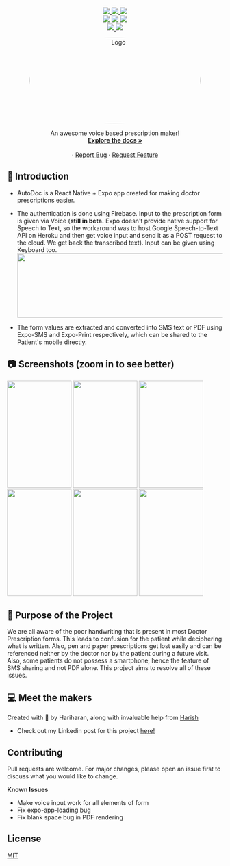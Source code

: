 
<p align="center">
<br>
    <a href="" alt="License">
        <img src="https://img.shields.io/github/license/HariAcidReign/AutoDoc"/>
    </a>
    <a href="" alt="Maintained">
        <img src="https://img.shields.io/maintenance/yes/2021"/>
    </a>
    <a href="" alt="Code Size">
        <img src="https://img.shields.io/github/languages/code-size/HariAcidReign/AutoDoc"/>
    </a>
<br>
    <a href="https://github.com/HariAcidReign/AutoDoc/network/members" alt="Forks">
    <a href="https://github.com/SamDev98/password-manager-py/stargazers" alt="Stars">
        <img src="https://img.shields.io/github/stars/HariAcidReign/AutoDoc.svg"/>
    </a>
    <a href="" alt="Contributors">
        <img src="https://img.shields.io/github/contributors/HariAcidReign/AutoDoc.svg"/>
    </a>
    <a href="https://github.com/SamDev98/password-manager-py/labels/good%20first%20issue" alt="Good First Issues">
        <img src="https://img.shields.io/github/issues-raw/SamDev98/password-manager-py/good%20first%20issue"/>
    </a>
<br>
    <a href="https://www.linkedin.com/in/hariharan-balasubramanian-2a7607187/" alt="Linkedin">
        <img src="https://img.shields.io/badge/-Hariharan B-black.svg?style=for-the-badge&logo=linkedin&colorB=555"/>
    </a>
      <a href="https://www.linkedin.com/in/harish-s-g-31ba96171/" alt="Linkedin">
        <img src="https://img.shields.io/badge/-Harish -black.svg?style=for-the-badge&logo=linkedin&colorB=555"/>
    </a>
</p>
<p align="center">
    <a href="https://github.com/HariAcidReign/AutoDoc/">
        <img style="border-radius:50%" src="https://user-images.githubusercontent.com/58134096/103359731-6bfefc00-4ade-11eb-918f-6fe8896f9f54.png" alt="Logo" width="400" height="200">
    </a>
    <p align="center">
    An awesome voice based prescription maker!
    <br>
    <a href="https://github.com/HariAcidReign/AutoDoc/"><strong>Explore the docs »</strong></a>
    <br>
    <br>
    ·
    <a href="https://github.com/HariAcidReign/AutoDoc/issues/new/choose">Report Bug</a>
    ·
    <a href="https://github.com/HariAcidReign/AutoDoc/discussions/new">Request Feature</a>
  </p>
</p>
 
## 📌 Introduction 

- AutoDoc is a React Native + Expo app created for making doctor prescriptions easier.  
- The authentication is done using Firebase. Input to the prescription form is given via Voice (**still in beta.** Expo doesn't provide native support for Speech to Text, so the workaround was to host Google Speech-to-Text API on Heroku and then get voice input and send it as a POST request to the cloud. We get back the transcribed text). Input can be given using Keyboard too. 
   <img src="https://user-images.githubusercontent.com/58134096/103369129-580fc600-4aef-11eb-9e1e-4a8679bf5719.png" width="1000" height="150" />

- The form values are extracted and converted into SMS text or PDF using Expo-SMS and Expo-Print respectively, which can be shared to the Patient's mobile directly.

## 📷 Screenshots (zoom in to see better) 

<p float="left">
  <img src="https://user-images.githubusercontent.com/58134096/103357459-41f70b00-4ad9-11eb-9cc3-e5aa75703731.png" width="150" height="250" />
  <img src="https://user-images.githubusercontent.com/58134096/103359259-9d2afc80-4add-11eb-8181-6176fdd6c265.png" width="150" height="250" />
  <img src="https://user-images.githubusercontent.com/58134096/103359329-b764da80-4add-11eb-873b-f00a800212c3.png" width="150" height="250" />
   <img src="https://user-images.githubusercontent.com/58134096/103359359-c8155080-4add-11eb-8597-16e687a9a9bc.png" width="150" height="250" />
  <img src="https://user-images.githubusercontent.com/58134096/103359389-d82d3000-4add-11eb-86ea-4b657ab1e485.png" width="150" height="250" />
  <img src="https://user-images.githubusercontent.com/58134096/103359421-e8dda600-4add-11eb-8495-4c990fb616e0.png" width="150" height="250" />

</p> 

## 🎯 Purpose of the Project

We are all aware of the poor handwriting that is present in most Doctor Prescription forms. This leads to confusion for the patient while deciphering what is written. Also, pen and paper prescriptions get lost easily and can be referenced neither by the doctor nor by the patient during a future visit. Also, some patients do not possess a smartphone, hence the feature of SMS sharing and not PDF alone. This project aims to resolve all of these issues. 

## 💻 Meet the makers

Created with 💖 by Hariharan, along with invaluable help from <a href="https://github.com/harishsg99">Harish</a>

- Check out my Linkedin post for this project <a href="https://www.linkedin.com/posts/hariharan-balasubramanian-2a7607187_we-all-know-how-difficult-it-is-to-understand-activity-6750294083803201536-PxaT">here!</a>



## Contributing
Pull requests are welcome. For major changes, please open an issue first to discuss what you would like to change.

**Known Issues**
- Make voice input work for all elements of form
- Fix expo-app-loading bug
- Fix blank space bug in PDF rendering

## License
[MIT](https://choosealicense.com/licenses/mit/)
